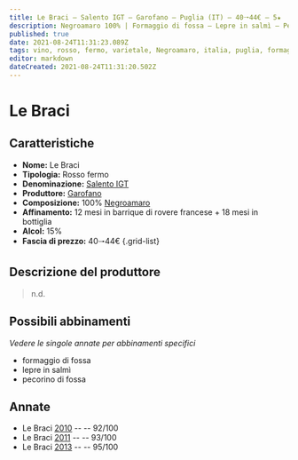 ```yaml
---
title: Le Braci – Salento IGT – Garofano – Puglia (IT) – 40🠒44€ – 5★
description: Negroamaro 100% | Formaggio di fossa – Lepre in salmì – Pecorino di fossa
published: true
date: 2021-08-24T11:31:23.089Z
tags: vino, rosso, fermo, varietale, Negroamaro, italia, puglia, formaggio di fossa, lepre in salmì, pecorino di fossa, 40🠒44€, 5 stelle
editor: markdown
dateCreated: 2021-08-24T11:31:20.502Z
---
```


# Le Braci

## Caratteristiche
- **Nome:** Le Braci
- **Tipologia:** Rosso fermo
- **Denominazione:** [Salento IGT](/denominazioni/Italia/Puglia/IGT/Salento)
- **Produttore:** [Garofano](/produttori/Italia/Puglia/Garofano) 
- **Composizione:** 100% [Negroamaro](/vitigni/Italia/bacca-nera/negroamaro)
- **Affinamento:** 12 mesi in barrique di rovere francese + 18 mesi in bottiglia
- **Alcol:** 15%
- **Fascia di prezzo:** 40🠒44€
{.grid-list}

## Descrizione del produttore

> n.d.

## Possibili abbinamenti
*Vedere le singole annate per abbinamenti specifici*

- formaggio di fossa
- lepre in salmì
- pecorino di fossa

## Annate
- Le Braci [2010](vini/Italia/Puglia/Garofano/Le-Braci/2010) -- <span class="star-5"></span> -- 92/100
- Le Braci [2011](vini/Italia/Puglia/Garofano/Le-Braci/2011) -- <span class="star-5"></span> -- 93/100
- Le Braci [2013](vini/Italia/Puglia/Garofano/Le-Braci/2013) -- <span class="star-5"></span> -- 95/100

